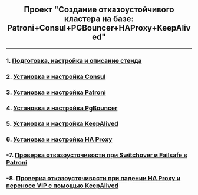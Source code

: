 <div align="center"><h2> Проект "Создание отказоустойчивого кластера на базе: Patroni+Consul+PGBouncer+HAProxy+KeepAlived" </h2></div>

***

### 1. [Подготовка, настройка и описание стенда](Stand_Info.md)
### 2. [Установка и настройка Consul](Consul.md)
### 3. [Установка и настройка Patroni](Patroni.md)
### 4. [Установка и настройка PgBouncer](PGBouncer.md)
### 5. [Установка и настройка KeepAlived](KeepAlived.md)
### 6. [Установка и настройка HA Proxy](HAProxy.md)
### -7. [Проверка отказоусточивости при Switchover и Failsafe в Patroni](test_ha_patroni.md)
### -8. [Проверка отказоусточивости при падении HA Proxy и переносе VIP с помощью KeepAlived](test_ha_vip.md)

